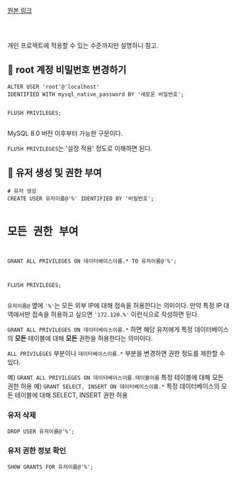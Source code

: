<p><a href="https://velog.io/@yje9802/MySQL-%EB%B9%84%EB%B0%80%EB%B2%88%ED%98%B8-%EB%B3%80%EA%B2%BD-%EC%9C%A0%EC%A0%80-%EC%B6%94%EA%B0%80%EC%82%AD%EC%A0%9C-%EA%B6%8C%ED%95%9C-%EC%84%A4%EC%A0%95" target="blank">원본 링크</a></p><br><p><img alt="" src="https://velog.velcdn.com/images/yje9802/post/487d4048-dfb3-4bae-921e-10ee3236728e/image.jpg" /></p>
<p>개인 프로젝트에 적용할 수 있는 수준까지만 설명하니 참고.</p>
<h2 id="🐬-root-계정-비밀번호-변경하기">🐬 root 계정 비밀번호 변경하기</h2>
<pre><code class="language-sql">ALTER USER 'root'@'localhost' 
IDENTIFIED WITH mysql_native_password BY '새로운 비밀번호';

FLUSH PRIVILEGES;</code></pre>
<p>MySQL 8.0 버전 이후부터 가능한 구문이다. </p>
<p><code>FLUSH PRIVILEGES</code>는 '설정 적용' 정도로 이해하면 된다.</p>
<h2 id="🐬-유저-생성-및-권한-부여">🐬 유저 생성 및 권한 부여</h2>
<pre><code class="language-sql"># 유저 생성
CREATE USER 유저이름@'%' IDENTIFIED BY '비밀번호';

# 모든 권한 부여
GRANT ALL PRIVILEGES ON 데이터베이스이름.* TO 유저이름@'%';

FLUSH PRIVILEGES;</code></pre>
<p><code>유저이름@</code> 옆에 <code>'%'</code>는 모든 외부 IP에 대해 접속을 허용한다는 의미이다. 만약 특정 IP 대역에서만 접속을 허용하고 싶으면 <code>'172.120.%'</code> 이런식으로 작성하면 된다. </p>
<p><code>GRANT ALL PRIVILEGES ON 데이터베이스이름.*</code> 하면 해당 유저에게 특정 데이터베이스의 <strong>모든</strong> 테이블에 대해 <strong>모든</strong> 권한을 허용한다는 의미이다.</p>
<p><code>ALL PRIVILEGES</code> 부분이나 <code>데이터베이스이름.*</code> 부분을 변경하면 권한 정도를 제한할 수 있다. </p>
<p>예) <code>GRANT ALL PRIVILEGES ON 데이터베이스이름.테이블이름</code> 
특정 테이블에 대해 모든 권한 허용
예) <code>GRANT SELECT, INSERT ON 데이터베이스이름.*</code>
특정 데이터베이스의 모든 테이블에 대해 SELECT, INSERT 권한 허용</p>
<h3 id="유저-삭제">유저 삭제</h3>
<pre><code class="language-sql">DROP USER 유저이름@'%';</code></pre>
<h3 id="유저-권한-정보-확인">유저 권한 정보 확인</h3>
<pre><code class="language-sql">SHOW GRANTS FOR 유저이름@'%';</code></pre>